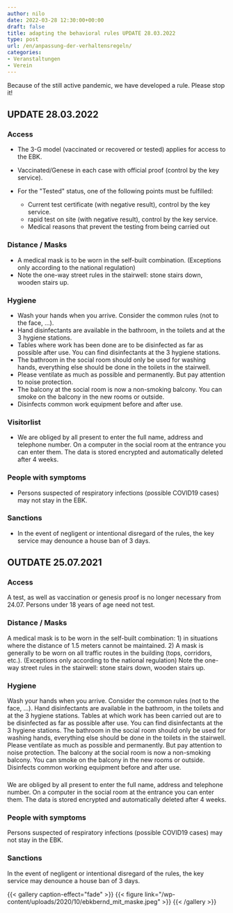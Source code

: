 ```yaml
---
author: nilo
date: 2022-03-28 12:30:00+00:00
draft: false
title: adapting the behavioral rules UPDATE 28.03.2022
type: post
url: /en/anpassung-der-verhaltensregeln/
categories:
- Veranstaltungen
- Verein
---
```


 Because of the still active pandemic, we have developed a rule. Please stop it!

<!--more-->

## UPDATE 28.03.2022
### Access

* The 3-G model (vaccinated or recovered or tested) applies for access to the EBK.

* Vaccinated/Genese in each case with official proof (control by the key service).
* For the "Tested" status, one of the following points must be fulfilled:
  * Current test certificate (with negative result), control by the key service.
  * rapid test on site (with negative result), control by the key service.
  * Medical reasons that prevent the testing from being carried out

### Distance / Masks

* A medical mask is to be worn in the self-built combination. (Exceptions only according to the national regulation)
* Note the one-way street rules in the stairwell: stone stairs down, wooden stairs up.

### Hygiene

* Wash your hands when you arrive. Consider the common rules (not to the face, ...).
* Hand disinfectants are available in the bathroom, in the toilets and at the 3 hygiene stations.
* Tables where work has been done are to be disinfected as far as possible after use. You can find disinfectants at the 3 hygiene stations.
* The bathroom in the social room should only be used for washing hands, everything else should be done in the toilets in the stairwell.
* Please ventilate as much as possible and permanently. But pay attention to noise protection.
* The balcony at the social room is now a non-smoking balcony. You can smoke on the balcony in the new rooms or outside.
* Disinfects common work equipment before and after use.

### Visitorlist

* We are obliged by all present to enter the full name, address and telephone number. On a computer in the social room at the entrance you can enter them. The data is stored encrypted and automatically deleted after 4 weeks.

### People with symptoms

* Persons suspected of respiratory infections (possible COVID19 cases) may not stay in the EBK.

### Sanctions

* In the event of negligent or intentional disregard of the rules, the key service may denounce a house ban of 3 days.


## OUTDATE 25.07.2021

### Access

A test, as well as vaccination or genesis proof is no longer necessary from 24.07.
Persons under 18 years of age need not test.

### Distance / Masks

A medical mask is to be worn in the self-built combination: 1) in situations where the distance of 1.5 meters cannot be maintained. 2) A mask is generally to be worn on all traffic routes in the building (tops, corridors, etc.). (Exceptions only according to the national regulation)
Note the one-way street rules in the stairwell: stone stairs down, wooden stairs up.

### Hygiene

Wash your hands when you arrive. Consider the common rules (not to the face, ...).
Hand disinfectants are available in the bathroom, in the toilets and at the 3 hygiene stations.
Tables at which work has been carried out are to be disinfected as far as possible after use. You can find disinfectants at the 3 hygiene stations.
The bathroom in the social room should only be used for washing hands, everything else should be done in the toilets in the stairwell.
Please ventilate as much as possible and permanently. But pay attention to noise protection.
The balcony at the social room is now a non-smoking balcony. You can smoke on the balcony in the new rooms or outside.
Disinfects common working equipment before and after use.

###

We are obliged by all present to enter the full name, address and telephone number. On a computer in the social room at the entrance you can enter them. The data is stored encrypted and automatically deleted after 4 weeks.

### People with symptoms

Persons suspected of respiratory infections (possible COVID19 cases) may not stay in the EBK.

### Sanctions

In the event of negligent or intentional disregard of the rules, the key service may denounce a house ban of 3 days.

{{< gallery caption-effect="fade" >}}
  {{< figure link="/wp-content/uploads/2020/10/ebkbernd_mit_maske.jpeg" >}}
{{< /gallery >}}



